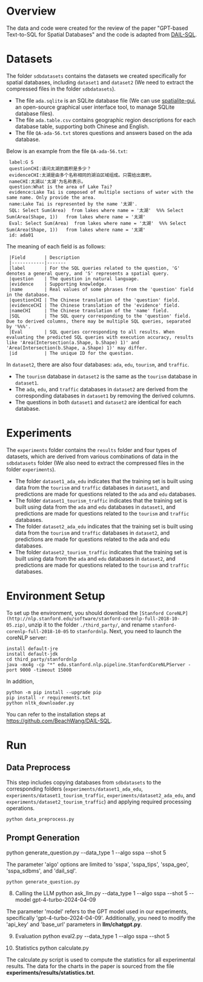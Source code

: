 Overview
=

The data and code were created for the review of the paper "GPT-based Text-to-SQL for Spatial Databases" and the code is adapted from [DAIL-SQL](https://github.com/BeachWang/DAIL-SQL).

Datasets
=

The folder `sdbdatasets` contains the datasets we created specifically for spatial databases, including `dataset1` and `dataset2` (We need to extract the compressed files in the folder `sdbdatasets`). <br>
* The file `ada.sqlite` is an SQLite database file (We can use [spatialite-gui](https://www.gaia-gis.it/fossil/spatialite_gui/index), an open-source graphical user interface tool, to manage SQLite database files). <br>
* The file `ada.table.csv` contains geographic region descriptions for each database table, supporting both Chinese and English. <br>
* The file `QA-ada-56.txt` stores questions and answers based on the ada database. <br>

Below is an example from the file `QA-ada-56.txt`: <br>

     label:G S
     questionCHI:请问太湖的面积是多少？
     evidenceCHI:太湖是由多个名称相同的湖泊区域组成。只需给出面积。
     nameCHI:太湖以'太湖'为名称表示。
     question:What is the area of Lake Tai?
     evidence:Lake Tai is composed of multiple sections of water with the same name. Only provide the area.
     name:Lake Tai is represented by the name '太湖'.
     SQL: Select Sum(Area)  from lakes where name = '太湖'  %%% Select Sum(Area(Shape, 1))   from lakes where name = '太湖'
     Eval: Select Sum(Area)  from lakes where name = '太湖'  %%% Select Sum(Area(Shape, 1))   from lakes where name = '太湖'
     id: ada01
 




The meaning of each field is as follows:  


     |Field       | Description  
     |------------|-------
     |label       | For the SQL queries related to the question, 'G' denotes a general query, and 'S' represents a spatial query.
     |question    | The question in natural language. 
     |evidence    | Supporting knowledge.
     |name        | Real values of some phrases from the 'question' field in the database. 
     |questionCHI | The Chinese translation of the 'question' field.
     |evidenceCHI | The Chinese translation of the 'evidence' field.
     |nameCHI     | The Chinese translation of the 'name' field.
     |SQL         | The SQL query corresponding to the 'question' field. Due to derived columns, there may be multiple SQL queries, separated by '%%%'. 
     |Eval        | SQL queries corresponding to all results. When evaluating the predicted SQL queries with execution accuracy, results like 'Area(Intersection(a.Shape, b.Shape) 1)' and 'Area(Intersection(b.Shape, a.Shape) 1)' may differ. 
     |id          | The unique ID for the question.  


In `dataset2`, there are also four databases: `ada`, `edu`, `tourism`, and `traffic`.  
* The `tourism` database in `dataset2` is the same as the `tourism` database in `dataset1`.  
* The `ada`, `edu`, and `traffic` databases in `dataset2`  are derived from the corresponding databases in `dataset1`  by removing the derived columns.  
* The questions in both `dataset1`  and `dataset2`  are identical for each database.

Experiments
=

The `experiments` folder contains the `results` folder and four types of datasets, which are derived from various combinations of data in the `sdbdatasets` folder (We  also need to extract the compressed files in the folder `experiments`).
* The folder `dataset1_ada_edu` indicates that the training set is built using data from the `tourism` and `traffic` databases in `dataset1`, and predictions are made for questions related to the `ada` and `edu` databases.
* The folder `dataset1_tourism_traffic` indicates that the training set is built using data from the `ada` and `edu` databases in `dataset1`, and predictions are made for questions related to the `tourism` and `traffic` databases.
* The folder `dataset2_ada_edu` indicates that the training set is built using data from the `tourism` and `traffic` databases in `dataset2`, and predictions are made for questions related to the ada and edu databases.
* The folder `dataset2_tourism_traffic` indicates that the training set is built using data from the `ada` and `edu` databases in `dataset2`, and predictions are made for questions related to the `tourism` and `traffic` databases.


Environment Setup
=
    

   To set up the environment, you should download the `[Stanford CoreNLP](http://nlp.stanford.edu/software/stanford-corenlp-full-2018-10-05.zip)`, unzip it to the folder `./third_party/`, and rename `stanford-corenlp-full-2018-10-05` to `stanfordnlp`. Next, you need to launch the coreNLP server:



    install default-jre
    install default-jdk
    cd third_party/stanfordnlp
    java -mx4g -cp "*" edu.stanford.nlp.pipeline.StanfordCoreNLPServer -port 9000 -timeout 15000


   
   In addition,
   
   

    python -m pip install --upgrade pip
    pip install -r requirements.txt
    python nltk_downloader.py



   You can refer to the installation steps at https://github.com/BeachWang/DAIL-SQL.

Run
======

Data Preprocess
------
This step includes copying databases from `sdbdatasets` to the corresponding folders (`experiments/dataset1_ada_edu`, `experiments/dataset1_tourism_traffic`,  `experiments/dataset2_ada_edu`, and `experiments/dataset2_tourism_traffic`) and applying required processing operations.


    
    python data_preprocess.py


   
Prompt Generation
------
   python generate_question.py --data_type 1 --algo sspa --shot 5

  The parameter 'algo' options are limited to 'sspa', 'sspa_tips', 'sspa_geo', 'sspa_sdbms', and 'dail_sql'.

    
    python generate_question.py



   
8. Calling the LLM
   python ask_llm.py --data_type 1 --algo sspa --shot 5 --model gpt-4-turbo-2024-04-09
   
  The parameter 'model' refers to the GPT model used in our experiments, specifically 'gpt-4-turbo-2024-04-09'. Additionally, you need to modify the 'api_key' and 'base_url' parameters in **llm/chatgpt.py**.

9. Evaluation
   python eval2.py --data_type 1 --algo sspa --shot 5

10. Statistics
   python calculate.py
   
  The calculate.py script is used to compute the statistics for all experimental results. The data for the charts in the paper is sourced from the file **experiments/results/statistics.txt**.
    
